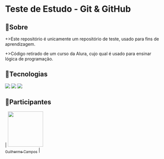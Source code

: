 <h1>Teste de Estudo - Git & GitHub</h1>

<h2>📄Sobre</h2>
<p>+>Este repositório é unicamente um repositório de teste, usado para fins de aprendizagem.</p>
<p>+>Código retirado de um curso da Alura, cujo qual é usado para ensinar lógica de programação.</p>

## 🚀Tecnologias
<div>
  <img src="https://img.shields.io/badge/HTML-239120?style=for-the-badge&logo=html5&logoColor=white">
  <img src="https://img.shields.io/badge/CSS-239120?&style=for-the-badge&logo=css3&logoColor=white">
  <img src="https://img.shields.io/badge/JavaScript-F7DF1E?style=for-the-badge&logo=javascript&logoColor=black">
</div>

## 👤Participantes

| [<img loading="lazy" src="https://avatars.githubusercontent.com/u/127144065?v=4" width=115><br><sub>Guilherme Campos</sub>](https://github.com/guifCampos) |
